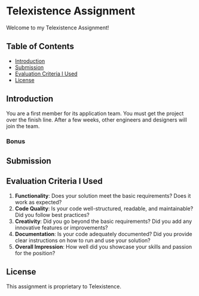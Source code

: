 # Telexistence Assignment

Welcome to my Telexistence Assignment! 

## Table of Contents
- [Introduction](#introduction)
- [Submission](#submission)
- [Evaluation Criteria I Used](#evaluation-criteria)
- [License](#license)

## Introduction
You are a first member for its application team. You must get the project over the finish line. After a few weeks, other engineers and designers will join the team. 

### Bonus

## Submission

## Evaluation Criteria I Used

1. **Functionality**: Does your solution meet the basic requirements? Does it work as expected?
2. **Code Quality**: Is your code well-structured, readable, and maintainable? Did you follow best practices?
3. **Creativity**: Did you go beyond the basic requirements? Did you add any innovative features or improvements?
4. **Documentation**: Is your code adequately documented? Did you provide clear instructions on how to run and use your solution?
5. **Overall Impression**: How well did you showcase your skills and passion for the position?

## License
This assignment is proprietary to Telexistence.
